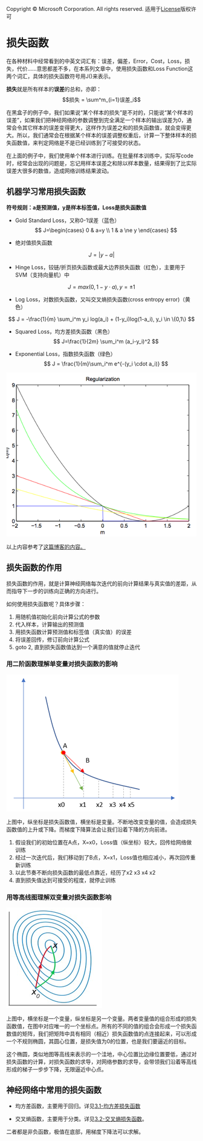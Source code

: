 Copyright © Microsoft Corporation. All rights reserved.
  适用于[License](https://github.com/Microsoft/ai-edu/blob/master/LICENSE.md)版权许可

# 损失函数

在各种材料中经常看到的中英文词汇有：误差，偏差，Error，Cost，Loss，损失，代价......意思都差不多，在本系列文章中，使用损失函数和Loss Function这两个词汇，具体的损失函数符号用J()来表示。


**损失**就是所有样本的**误差**的总和，亦即：
$$损失 = \sum^m_{i=1}误差_i$$

在黑盒子的例子中，我们如果说“某个样本的损失”是不对的，只能说“某个样本的误差”，如果我们把神经网络的参数调整到完全满足一个样本的输出误差为0，通常会令其它样本的误差变得更大，这样作为误差之和的损失函数值，就会变得更大。所以，我们通常会在根据某个样本的误差调整权重后，计算一下整体样本的损失函数值，来判定网络是不是已经训练到了可接受的状态。

在上面的例子中，我们使用单个样本进行训练。在批量样本训练中，实际写code时，经常会出现的问题是，忘记用样本误差之和除以样本数量，结果得到了比实际误差大很多的数值，造成网络训练结果波动。

## 机器学习常用损失函数

**符号规则：a是预测值，y是样本标签值，Loss是损失函数值**

- Gold Standard Loss，又称0-1误差（蓝色）
$$
J=\begin{cases} 0 & a=y \\ 1 & a \ne y \end{cases}
$$

- 绝对值损失函数

$$
J = |y-a|
$$

- Hinge Loss，铰链/折页损失函数或最大边界损失函数（红色），主要用于SVM（支持向量机）中

$$
J=max(0,1-y \cdot a), y=\pm 1
$$

- Log Loss，对数损失函数，又叫交叉熵损失函数(cross entropy error)（黄色）

$$
J = -\frac{1}{m} \sum_i^m y_i log(a_i) + (1-y_i)log(1-a_i),  y_i \in \{0,1\}
$$

- Squared Loss，均方差损失函数（黑色）
$$
J=\frac{1}{2m} \sum_i^m (a_i-y_i)^2
$$

- Exponential Loss，指数损失函数（绿色）
$$
J = \frac{1}{m}\sum_i^m e^{-(y_i \cdot a_i)}
$$

<img src=".\Images\3\error_function.png"/>

以上内容参考了[这篇博客的内容。](http://kubicode.me/2016/04/11/Machine%20Learning/Say-About-Loss-Function/)

## 损失函数的作用

损失函数的作用，就是计算神经网络每次迭代的前向计算结果与真实值的差距，从而指导下一步的训练向正确的方向进行。

如何使用损失函数呢？具体步骤：
1. 用随机值初始化前向计算公式的参数
2. 代入样本，计算输出的预测值
3. 用损失函数计算预测值和标签值（真实值）的误差
4. 将误差回传，修订前向计算公式
5. goto 2, 直到损失函数值达到一个满意的值就停止迭代

### 用二阶函数理解单变量对损失函数的影响

<img src=".\Images\2\gd2d.png">  

上图中，纵坐标是损失函数值，横坐标是变量。不断地改变变量的值，会造成损失函数值的上升或下降。而梯度下降算法会让我们沿着下降的方向前进。

1. 假设我们的初始位置在A点，X=x0，Loss值（纵坐标）较大，回传给网络做训练
2. 经过一次迭代后，我们移动到了B点，X=x1，Loss值也相应减小，再次回传重新训练
3. 以此节奏不断向损失函数的最低点靠近，经历了x2 x3 x4 x2
4. 直到损失值达到可接受的程度，就停止训练

### 用等高线图理解双变量对损失函数影响

<img src=".\Images\2\gd3d.png">  

上图中，横坐标是一个变量，纵坐标是另一个变量。两者变量值的组合形成的损失函数值，在图中对应唯一的一个坐标点。所有的不同的值的组合会形成一个损失函数值的矩阵，我们把矩阵中具有相同（相近）损失函数值的点连接起来，可以形成一个不规则椭圆，其圆心位置，是损失值为0的位置，也是我们要逼近的目标。

这个椭圆，类似地图等高线来表示的一个洼地，中心位置比边缘位置要低，通过对损失函数的计算，对损失函数的求导，对网络参数的求导，会带领我们沿着等高线形成的梯子一步步下降，无限逼近中心点。

## 神经网络中常用的损失函数

- 均方差函数，主要用于回归。详见[3.1-均方差损失函数](03.1-均方差损失函数.md)

- 交叉熵函数，主要用于分类。详见[3.2-交叉熵损失函数](03.2-交叉熵损失函数.md)。

二者都是非负函数，极值在底部，用梯度下降法可以求解。
